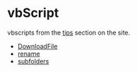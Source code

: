 # vbScript
 
vbscripts from the [tips](https://www.599cd.com/tips/vbscript/) section on the site.

- [DownloadFile](DownloadFile.vbs)
- [rename](rename.vbs)
- [subfolders](subfolders.vbs)
